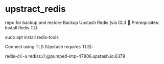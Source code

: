 # upstract_redis
repo for backup and restore
 Backup Upstash Redis (via CLI)
🔧 Prerequisites:
Install Redis CLI:

sudo apt install redis-tools

Connect using TLS (Upstash requires TLS):

redis-cli -u rediss://:<PASSWORD>@pumped-imp-47806.upstash.io:6379
